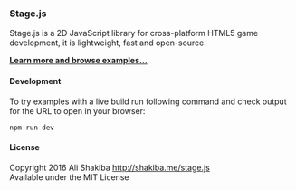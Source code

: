 ### Stage.js
Stage.js is a 2D JavaScript library for cross-platform HTML5 game development, it is lightweight, fast and open-source.

**[Learn more and browse examples...](http://piqnt.com/stage.js/)**

#### Development
To try examples with a live build run following command and check output for the URL to open in your browser:
```
npm run dev
```

#### License
Copyright 2016 Ali Shakiba http://shakiba.me/stage.js  
Available under the MIT License

